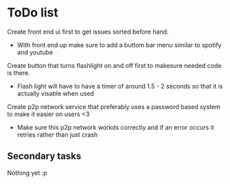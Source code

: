 # ToDo list

Create front end ui first to get issues sorted before hand.


* With front end up make sure to add a buttom bar menu similar to spotify and youtube


Create button that turns flashlight on and off first to makesure needed code is there.
* Flash light will have to have a timer of around 1.5 - 2 seconds so that it is actually visable when used

Create p2p network service that preferably uses a password based system to make it easier on users <3 


* Make sure this p2p network workds correctly and if an error occurs it retries rather than just crash


## Secondary tasks

Nothing yet :p
